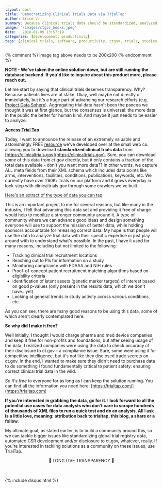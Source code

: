 ```yaml
---
layout: post
title: "Democratizing Clinical Trials Data via TrialTap"
author: Brice V.
summary: Because clinical trials data should be standardized, analyzed, and transparent.
image: '/images/ctgov_books.jpeg'
date:   2018-01-09 13:57:19
categories: [development, productivity]
tags: [clinical trials, software, productivity, ctgov, trials, studies, patients]
---
```

{% comment %}
	image tag above needs to be 200x200
{% endcomment %}

**NOTE - We've taken the online solution down, but are still running the database backend. If you'd like to inquire about this product more, please reach out.**

Let me start by saying that clinical trials deserves transparency. Why? Because patients lives are at stake. Okay, well maybe not directly or immediately, but it's a huge part of advancing our research efforts (e.g. [Project Data Sphere](https://www.projectdatasphere.org/projectdatasphere/html/home)). Aggregating trial data hasn't been the pancea we thought it was at first glance, but the consensus is universal: the more data in the public the better for human kind. And maybe it just needs to be easier to analyze.

**[Access Trial Tap](https://trialtap.com)**

Today, I want to announce the release of an extremely valuable and astonishingly FREE [resource](https://trialtap.com) we've developed over at the small web co. allowing you to download **standardized clinical trials data** from [https://clinicaltrials.gov](https://clinicaltrials.gov). Sure, you can download _some_ of this data from ct.gov directly, but it only contains a fraction of the total data available - don't you want more data?? In other words, we capture ALL meta fields from their XML schema which includes data points like arms, interventions, facilities, conditions, publications, keywords, etc.  We currently have over 260K+ trials on our platform and it grows everyday in lock-step with clinicaltrials.gov through some crawlers we've built.

[Here's an extract of the type of data you can tap](https://drive.google.com/file/d/16gmN4aWdLIXNzmAmUw5_8YcizQHlTYqT/view?usp=sharing)

This is an important project to me for several reasons, but like many in the industry, I felt that advancing this data set and providing it free of charge would help to mobilize a stronger community around it. A type of community where we can advance good ideas and design something everyone will use to support the mission of better data, while holding sponsors accountable for releasing correct data. My hope is that people will use the data to analyze trial data with their specific expertise or just play around with to understand what's possible. In the past, I have it used for many reasons, including but not limited to the following:
- Tracking clinical trial recruitment locations
- Reaching out to PIs for information on a study
- Monitoring compliance with FDAAA and NIH rules
- Proof-of-concept patient recruitment matching algorithms based on eligibility criteria
- Identification of latent assets (genetic marker targets) of interest based on good p-values (only present in the results data, which we don't have...yet)
- Looking at general trends in study activity across various conditions, etc. 

As you can see, there are many good reasons to be using this data, some of which aren't clearly contemplated here. 

**So why did I make it free?**

Well initially, I thought I would charge pharma and med device companies and keep it free for non-profits and foundations, but after seeing usage of the data, I realized companies were using the data to check accuracy of their disclosure to ct.gov - a compliance issue. Sure, some were using it for competitive intelligence, but it's not like they disclosed trade secrets on ct.gov. In the end, I wanted to make sure they didn't need to purchase data to do something I found fundamentally critical to patient safety: ensuring correct clinical trial data in the wild.

_So it's free_ to everyone for as long as I can keep the solution running. You can find all the information you need here: [https://trialtap.com/](https://trialtap.com)

**If you're interested in grabbing the data, go for it. I look forward to all the potential use cases for data analysts who don't care to scrape hundreds of thousands of XML files to run a quick test and do an analysis. All I ask is a little love, meaning: attribution back to trialtap, this blog, a share or a follow.**

My ultimate goal, as stated earlier, is to build a community around this, so we can tackle bigger issues like standardizing global trial registry data, automated CSR development and/or disclosure to ct.gov, whatever, really. If you're interested in tackling solutions as a community on these issues, use TrialTap. 

<center>🎉 LONG LIVE TRANSPARENCY 🎉</center>

<script async id="_ck_321906" src="https://forms.convertkit.com/321906?v=6"></script>

<br />
<br />

{% include disqus.html %} 

